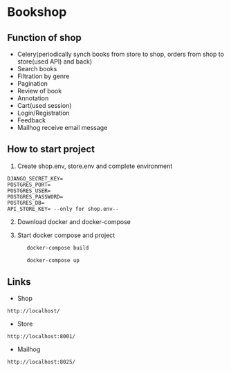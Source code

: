 # Bookshop

## Function of shop
* Celery(periodically synch books from store to shop, orders from shop to store(used API) and back)
* Search books
* Filtration by genre
* Pagination 
* Review of book
* Annotation
* Cart(used session)
* Login/Registration
* Feedback
* Mailhog receive email message

## How to start project
1. Create shop.env, store.env and complete environment
```
DJANGO_SECRET_KEY=
POSTGRES_PORT=
POSTGRES_USER=
POSTGRES_PASSWORD=
POSTGRES_DB=
API_STORE_KEY= --only for shop.env--
```
2. Download docker and docker-compose

3. Start docker compose and project
    ```bash
       docker-compose build
      ```
    ```bash
       docker-compose up
      ```
## Links
* Shop
```
http://localhost/
```
* Store
```
http://localhost:8001/
```
* Mailhog
```
http://localhost:8025/
```